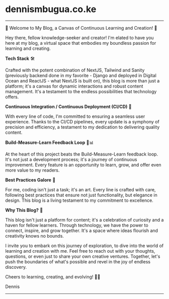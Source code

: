# dennismbugua.co.ke

---

🚀 Welcome to My Blog, a Canvas of Continuous Learning and Creation! 🚀

Hey there, fellow knowledge-seeker and creator! I'm elated to have you here at my blog, a virtual space that embodies my boundless passion for learning and creating.

**Tech Stack** 🛠️

Crafted with the potent combination of NextJS, Tailwind and Sanity (previously backend done in my favorite - Django and deployed in Digital Ocean and ReactJS - what NextJS is built on), this blog is more than just a platform; it's a canvas for dynamic interactions and robust content management. It's a testament to the endless possibilities that technology offers.

**Continuous Integration / Continuous Deployment (CI/CD)** 🔄

With every line of code, I'm committed to ensuring a seamless user experience. Thanks to the CI/CD pipelines, every update is a symphony of precision and efficiency, a testament to my dedication to delivering quality content.

**Build-Measure-Learn Feedback Loop** 🔄📊

At the heart of this project beats the Build-Measure-Learn feedback loop. It's not just a development process; it's a journey of continuous improvement. Every feature is an opportunity to learn, grow, and offer even more value to my readers.

**Best Practices Galore** 🌟

For me, coding isn't just a task; it's an art. Every line is crafted with care, following best practices that ensure not just functionality, but elegance in design. This blog is a living testament to my commitment to excellence.

**Why This Blog?** 🤔

This blog isn't just a platform for content; it's a celebration of curiosity and a haven for fellow learners. Through technology, we have the power to connect, inspire, and grow together. It's a space where ideas flourish and creativity knows no bounds.

I invite you to embark on this journey of exploration, to dive into the world of learning and creation with me. Feel free to reach out with your thoughts, questions, or even just to share your own creative ventures. Together, let's push the boundaries of what's possible and revel in the joy of endless discovery.

Cheers to learning, creating, and evolving! 🚀🌟

Dennis

---


